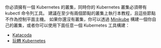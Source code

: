 你必須擁有一個 Kubernetes 的叢集，同時你的 Kubernetes 叢集必須帶有 kubectl 命令列工具。
建議在至少有兩個節點的叢集上執行本教程，且這些節點不作為控制平面主機。
如果你還沒有叢集，你可以透過 [Minikube](https://minikube.sigs.k8s.io/docs/tutorials/multi_node/) 
構建一個你自己的叢集，或者你可以使用下面任意一個 Kubernetes 工具構建：
<!--
You need to have a Kubernetes cluster, and the kubectl command-line tool must
be configured to communicate with your cluster. It is recommended to run this tutorial on a cluster with at least two nodes that are not acting as control plane hosts. If you do not already have a
cluster, you can create one by using
[minikube](https://minikube.sigs.k8s.io/docs/tutorials/multi_node/)
or you can use one of these Kubernetes playgrounds:
-->

* [Katacoda](https://www.katacoda.com/courses/kubernetes/playground)
* [玩轉 Kubernetes](http://labs.play-with-k8s.com/)
